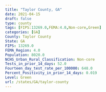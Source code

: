 ```yaml
---
title: "Taylor County, GA"
date: 2021-04-15
draft: false
type: county
tags: [FIPS:13269.0,FEMA:4.0,Non-core,Green]
categories: [GA]
County: Taylor County
State: GA
FIPS: 13269.0
FEMA_Region: 4.0
Population: 8020.0
NCHS_Urban_Rural_Classification: Non-core
Tests_in_prior_14_days: 52.0
Fourteen_day_test_rate_per_100000: 648.0
Percent_Positivity_in_prior_14_days: 0.019
Level: Green
url: /states/GA/taylor-county
---
```




